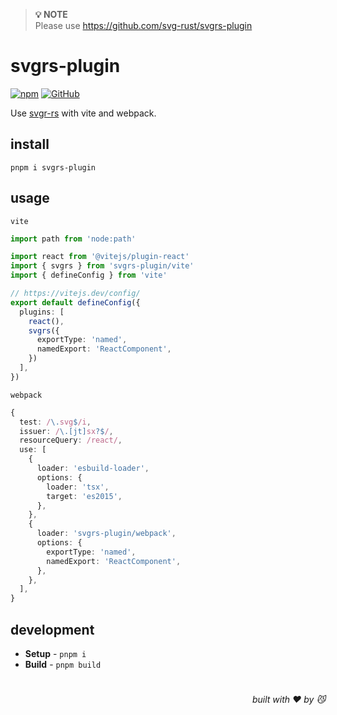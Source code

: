 > **💡 NOTE**  
Please use <https://github.com/svg-rust/svgrs-plugin>

# svgrs-plugin

[![npm](https://img.shields.io/npm/v/svgrs-plugin)](https://github.com/JiangWeixian/svgrs-plugin) [![GitHub](https://img.shields.io/npm/l/svgrs-plugin)](https://github.com/JiangWeixian/svgrs-plugin)

Use [svgr-rs](https://github.com/svg-rust/svgr-rs) with vite and webpack.

## install

```console
pnpm i svgrs-plugin
```

## usage

`vite`

```ts
import path from 'node:path'

import react from '@vitejs/plugin-react'
import { svgrs } from 'svgrs-plugin/vite'
import { defineConfig } from 'vite'

// https://vitejs.dev/config/
export default defineConfig({
  plugins: [
    react(),
    svgrs({
      exportType: 'named',
      namedExport: 'ReactComponent',
    })
  ],
})
```

`webpack`

```ts
{
  test: /\.svg$/i,
  issuer: /\.[jt]sx?$/,
  resourceQuery: /react/,
  use: [
    {
      loader: 'esbuild-loader',
      options: {
        loader: 'tsx',
        target: 'es2015',
      },
    },
    {
      loader: 'svgrs-plugin/webpack',
      options: {
        exportType: 'named',
        namedExport: 'ReactComponent',
      },
    },
  ],
}
```

## development

- **Setup** - `pnpm i`
- **Build** - `pnpm build`

# 
<div align='right'>

*built with ❤️ by 😼*

</div>

